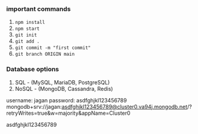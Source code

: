 ### important commands

1. `npm install`
2. `npm start`
3. `git init`
4. `git add .`
5. `git commit -m "first commit"`
6. `git branch ORIGIN main`

### Database options

1. SQL - (MySQL, MariaDB, PostgreSQL)
2. NoSQL - (MongoDB, Cassandra, Redis)


username: jagan
password: asdfghjkl123456789
mongodb+srv://jagan:asdfghjkl123456789@cluster0.va94j.mongodb.net/?retryWrites=true&w=majority&appName=Cluster0


asdfghjkl123456789